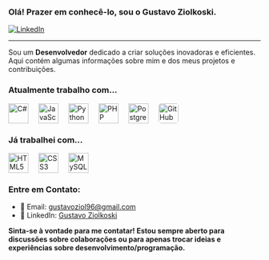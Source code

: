 ### Olá! Prazer em conhecê-lo, sou o **Gustavo Ziolkoski.**
[![LinkedIn](https://img.shields.io/badge/LinkedIn-blue?style=for-the-badge&logo=linkedin)](https://www.linkedin.com/in/gustavo-ziolkoski-a53461217/)
<hr>

Sou um **Desenvolvedor** dedicado a criar soluções inovadoras e eficientes. Aqui contém algumas informações sobre mim e dos meus projetos e contribuições.

### Atualmente trabalho com...

<div style="display: flex;">
    <img src="https://cdn.jsdelivr.net/gh/devicons/devicon/icons/csharp/csharp-original.svg" alt="C#" width="40" height="40" style="margin-right: 20px;">
    <img src="https://cdn.jsdelivr.net/gh/devicons/devicon/icons/javascript/javascript-original.svg" alt="JavaScript" width="40" height="40" style="margin-right: 20px;">
    <img src="https://cdn.jsdelivr.net/gh/devicons/devicon/icons/python/python-original.svg" alt="Python" width="40" height="40" style="margin-right: 20px;">
    <img src="https://cdn.jsdelivr.net/gh/devicons/devicon/icons/php/php-original.svg" alt="PHP" width="40" height="40" style="margin-right: 20px;">
    <img src="https://cdn.jsdelivr.net/gh/devicons/devicon/icons/postgresql/postgresql-original.svg" alt="PostgreSQL" width="40" height="40" style="margin-right: 20px;">
    <img src="https://github.githubassets.com/assets/GitHub-Mark-ea2971cee799.png" alt="GitHub" width="40" height="40" style="border-radius: 5px; margin-right: 20px;">
</div>

### Já trabalhei com...

<div style="display: flex;">
    <img src="https://cdn.jsdelivr.net/gh/devicons/devicon/icons/html5/html5-original.svg" alt="HTML5" width="40" height="40" style="margin-right: 20px;">
    <img src="https://cdn.jsdelivr.net/gh/devicons/devicon/icons/css3/css3-original.svg" alt="CSS3" width="40" height="40" style="margin-right: 20px;">
    <img src="https://cdn.jsdelivr.net/gh/devicons/devicon/icons/mysql/mysql-original.svg" alt="MySQL" width="40" height="40" style="margin-right: 20px;">
</div>

### Entre em Contato:
- 📧 Email: gustavoziol96@gmail.com
- 🔗 LinkedIn: [Gustavo Ziolkoski](https://www.linkedin.com/in/gustavo-ziolkoski-a53461217/)

**Sinta-se à vontade para me contatar! Estou sempre aberto para discussões sobre colaborações ou para apenas trocar ideias e experiências sobre desenvolvimento/programação.**
